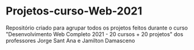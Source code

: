 # Projetos-curso-Web-2021
Repositório criado para agrupar todos os projetos feitos durante o curso "Desenvolvimento Web Completo 2021 - 20 cursos + 20 projetos" dos professores Jorge Sant Ana e Jamilton Damasceno
